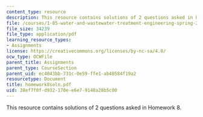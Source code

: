 ```yaml
---
content_type: resource
description: This resource contains solutions of 2 questions asked in Homework 8.
file: /courses/1-85-water-and-wastewater-treatment-engineering-spring-2006/38ef7f0fd932170ee6e79148a28b5c00_homework8soln.pdf
file_size: 34239
file_type: application/pdf
learning_resource_types:
- Assignments
license: https://creativecommons.org/licenses/by-nc-sa/4.0/
ocw_type: OCWFile
parent_title: Assignments
parent_type: CourseSection
parent_uid: ec4043bb-731c-0e59-ffe1-ab40584f19a2
resourcetype: Document
title: homework8soln.pdf
uid: 38ef7f0f-d932-170e-e6e7-9148a28b5c00
---
```

This resource contains solutions of 2 questions asked in Homework 8.